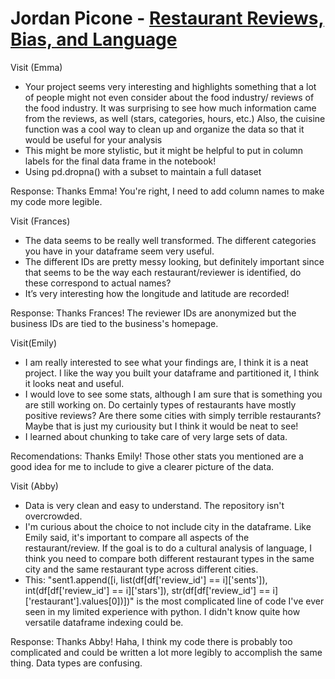 # Jordan Picone - [Restaurant Reviews, Bias, and Language](https://github.com/Data-Science-for-Linguists-2021/reviews_bias_and_language)
Visit (Emma)
- Your project seems very interesting and highlights something that a lot of people might not even consider about the food industry/ reviews of the food industry. It was surprising to see how much information came from the reviews, as well (stars, categories, hours, etc.) Also, the cuisine function was a cool way to clean up and organize the data so that it would be useful for your analysis
- This might be more stylistic, but it might be helpful to put in column labels for the final data frame in the notebook!
- Using pd.dropna() with a subset to maintain a full dataset

 Response: Thanks Emma! You're right, I need to add column names to make my code more legible.

Visit (Frances)
- The data seems to be really well transformed. The different categories you have in your dataframe seem very useful.
- The different IDs are pretty messy looking, but definitely important since that seems to be the way each restaurant/reviewer is identified, do these correspond to actual names?
- It’s very interesting how the longitude and latitude are recorded!

Response: Thanks Frances! The reviewer IDs are anonymized but the business IDs are tied to the business's homepage.

Visit(Emily)
- I am really interested to see what your findings are, I think it is a neat project. I like the way you built your dataframe and partitioned it, I think it looks neat and useful.
- I would love to see some stats, although I am sure that is something you are still working on. Do certainly types of restaurants have mostly positive reviews? Are there some cities with simply terrible restaurants? Maybe that is just my curiousity but I think it would be neat to see!
- I learned about chunking to take care of very large sets of data.

 Recomendations: Thanks Emily! Those other stats you mentioned are a good idea for me to include to give a clearer picture of the data.

Visit (Abby)
- Data is very clean and easy to understand.  The repository isn't overcrowded.
- I'm curious about the choice to not include city in the dataframe.  Like Emily said, it's important to compare all aspects of the restaurant/review.  If the goal is to do a cultural analysis of language, I think you need to compare both different restaurant types in the same city and the same restaurant type across different cities.
- This: "sent1.append([i, list(df[df['review_id'] == i]['sents']), int(df[df['review_id'] == i]['stars']), str(df[df['review_id'] == i]['restaurant'].values[0])])" is the most complicated line of code I've ever seen in my limited experience with python.  I didn't know quite how versatile dataframe indexing could be.

Response: Thanks Abby! Haha, I think my code there is probably too complicated and could be written a lot more legibly to accomplish the same thing. Data types are confusing.
